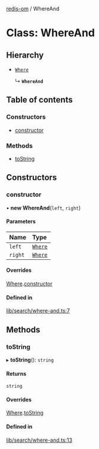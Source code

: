 [redis-om](../README.md) / WhereAnd

# Class: WhereAnd

## Hierarchy

- [`Where`](Where.md)

  ↳ **`WhereAnd`**

## Table of contents

### Constructors

- [constructor](WhereAnd.md#constructor)

### Methods

- [toString](WhereAnd.md#tostring)

## Constructors

### constructor

• **new WhereAnd**(`left`, `right`)

#### Parameters

| Name | Type |
| :------ | :------ |
| `left` | [`Where`](Where.md) |
| `right` | [`Where`](Where.md) |

#### Overrides

[Where](Where.md).[constructor](Where.md#constructor)

#### Defined in

[lib/search/where-and.ts:7](https://github.com/redis-developer/redis-om-node/blob/d4db235/lib/search/where-and.ts#L7)

## Methods

### toString

▸ **toString**(): `string`

#### Returns

`string`

#### Overrides

[Where](Where.md).[toString](Where.md#tostring)

#### Defined in

[lib/search/where-and.ts:13](https://github.com/redis-developer/redis-om-node/blob/d4db235/lib/search/where-and.ts#L13)
